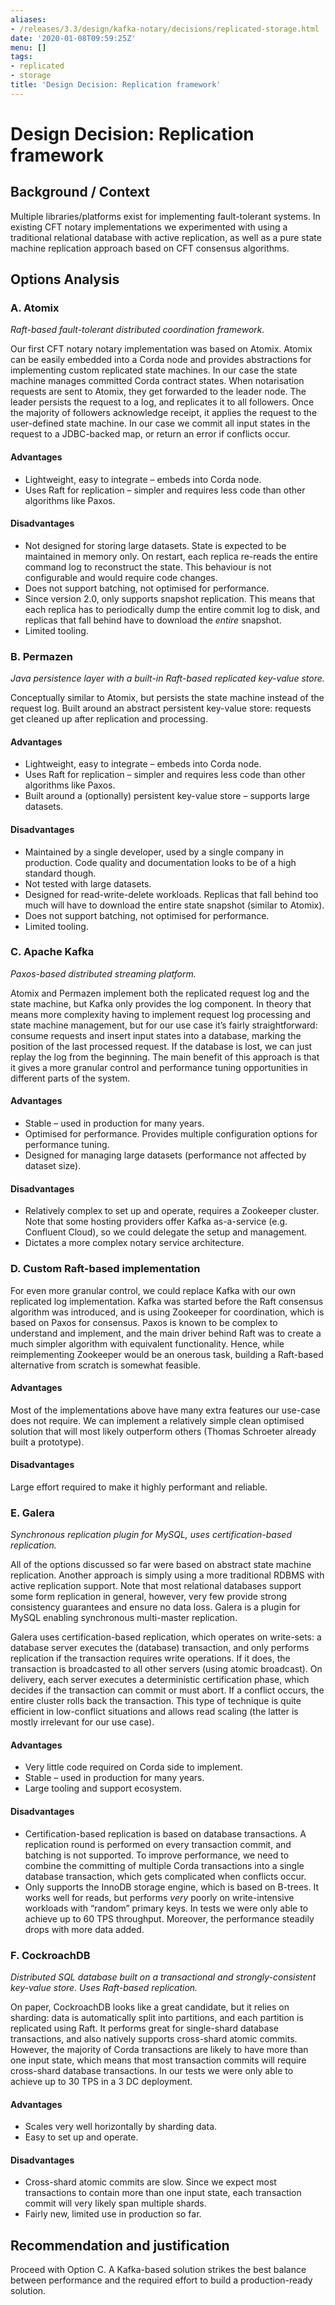 ```yaml
---
aliases:
- /releases/3.3/design/kafka-notary/decisions/replicated-storage.html
date: '2020-01-08T09:59:25Z'
menu: []
tags:
- replicated
- storage
title: 'Design Decision: Replication framework'
---
```



# Design Decision: Replication framework


## Background / Context

Multiple libraries/platforms exist for implementing fault-tolerant systems. In existing CFT notary implementations we
experimented with using a traditional relational database with active replication, as well as a pure state machine
replication approach based on CFT consensus algorithms.


## Options Analysis


### A. Atomix

*Raft-based fault-tolerant distributed coordination framework.*

Our first CFT notary notary implementation was based on Atomix. Atomix can be easily embedded into a Corda node and
provides abstractions for implementing custom replicated state machines. In our case the state machine manages committed
Corda contract states. When notarisation requests are sent to Atomix, they get forwarded to the leader node. The leader
persists the request to a log, and replicates it to all followers. Once the majority of followers acknowledge receipt,
it applies the request to the user-defined state machine. In our case we commit all input states in the request to a
JDBC-backed map, or return an error if conflicts occur.


#### Advantages


* Lightweight, easy to integrate – embeds into Corda node.
* Uses Raft for replication – simpler and requires less code than other algorithms like Paxos.


#### Disadvantages


* Not designed for storing large datasets. State is expected to be maintained in memory only. On restart, each replica re-reads the entire command log to reconstruct the state. This behaviour is not configurable and would require code changes.
* Does not support batching, not optimised for performance.
* Since version 2.0, only supports snapshot replication. This means that each replica has to periodically dump the entire commit log to disk, and replicas that fall behind have to download the *entire* snapshot.
* Limited tooling.


### B. Permazen

*Java persistence layer with a built-in Raft-based replicated key-value store.*

Conceptually similar to Atomix, but persists the state machine instead of the request log. Built around an abstract
persistent key-value store: requests get cleaned up after replication and processing.


#### Advantages


* Lightweight, easy to integrate – embeds into Corda node.
* Uses Raft for replication – simpler and requires less code than other algorithms like Paxos.
* Built around a (optionally) persistent key-value store – supports large datasets.


#### Disadvantages


* Maintained by a single developer, used by a single company in production. Code quality and documentation looks to be of a high standard though.
* Not tested with large datasets.
* Designed for read-write-delete workloads. Replicas that fall behind too much will have to download the entire state snapshot (similar to Atomix).
* Does not support batching, not optimised for performance.
* Limited tooling.


### C. Apache Kafka

*Paxos-based distributed streaming platform.*

Atomix and Permazen implement both the replicated request log and the state machine, but Kafka only provides the log
component. In theory that means more complexity having to implement request log processing and state machine management,
but for our use case it’s fairly straightforward: consume requests and insert input states into a database, marking the
position of the last processed request. If the database is lost, we can just replay the log from the beginning. The main
benefit of this approach is that it gives a more granular control and performance tuning opportunities in different
parts of the system.


#### Advantages


* Stable – used in production for many years.
* Optimised for performance. Provides multiple configuration options for performance tuning.
* Designed for managing large datasets (performance not affected by dataset size).


#### Disadvantages


* Relatively complex to set up and operate, requires a Zookeeper cluster. Note that some hosting providers offer Kafka as-a-service (e.g. Confluent Cloud), so we could delegate the setup and management.
* Dictates a more complex notary service architecture.


### D. Custom Raft-based implementation

For even more granular control, we could replace Kafka with our own replicated log implementation. Kafka was started
before the Raft consensus algorithm was introduced, and is using Zookeeper for coordination, which is based on Paxos for
consensus. Paxos is known to be complex to understand and implement, and the main driver behind Raft was to create a
much simpler algorithm with equivalent functionality. Hence, while reimplementing Zookeeper would be an onerous task,
building a Raft-based alternative from scratch is somewhat feasible.


#### Advantages

Most of the implementations above have many extra features our use-case does not require. We can implement a relatively
simple clean optimised solution that will most likely outperform others (Thomas Schroeter already built a prototype).


#### Disadvantages

Large effort required to make it highly performant and reliable.


### E. Galera

*Synchronous replication plugin for MySQL, uses certification-based replication.*

All of the options discussed so far were based on abstract state machine replication. Another approach is simply using a
more traditional RDBMS with active replication support. Note that most relational databases support some form
replication in general, however, very few provide strong consistency guarantees and ensure no data loss. Galera is a
plugin for MySQL enabling synchronous multi-master replication.

Galera uses certification-based replication, which operates on write-sets: a database server executes the (database)
transaction, and only performs replication if the transaction requires write operations. If it does, the transaction is
broadcasted to all other servers (using atomic broadcast). On delivery, each server executes a deterministic
certification phase, which decides if the transaction can commit or must abort. If a conflict occurs, the entire cluster
rolls back the transaction. This type of technique is quite efficient in low-conflict situations and allows read scaling
(the latter is mostly irrelevant for our use case).


#### Advantages


* Very little code required on Corda side to implement.
* Stable – used in production for many years.
* Large tooling and support ecosystem.


#### Disadvantages


* Certification-based replication is based on database transactions. A replication round is performed on every transaction commit, and batching is not supported. To improve performance, we need to combine the committing of multiple Corda transactions into a single database transaction, which gets complicated when conflicts occur.
* Only supports the InnoDB storage engine, which is based on B-trees. It works well for reads, but performs *very* poorly on write-intensive workloads with “random” primary keys. In tests we were only able to achieve up to 60 TPS throughput. Moreover, the performance steadily drops with more data added.


### F. CockroachDB

*Distributed SQL database built on a transactional and strongly-consistent key-value store. Uses Raft-based replication.*

On paper, CockroachDB looks like a great candidate, but it relies on sharding: data is automatically split into
partitions, and each partition is replicated using Raft. It performs great for single-shard database transactions, and
also natively supports cross-shard atomic commits. However, the majority of Corda transactions are likely to have more
than one input state, which means that most transaction commits will require cross-shard database transactions. In our
tests we were only able to achieve up to 30 TPS in a 3 DC deployment.


#### Advantages


* Scales very well horizontally by sharding data.
* Easy to set up and operate.


#### Disadvantages


* Cross-shard atomic commits are slow. Since we expect most transactions to contain more than one input state, each transaction commit will very likely span multiple shards.
* Fairly new, limited use in production so far.


## Recommendation and justification

Proceed with Option C. A Kafka-based solution strikes the best balance between performance and the required effort to
build a production-ready solution.

